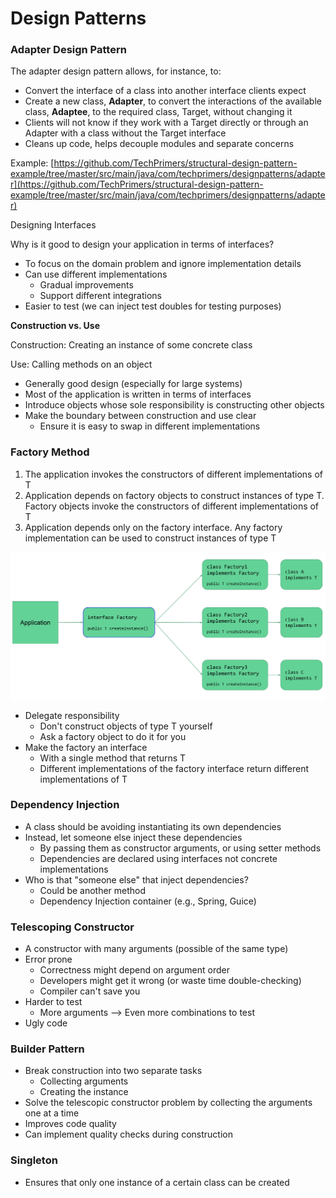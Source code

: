 # Design Patterns

### Adapter Design Pattern

The adapter design pattern allows, for instance, to:

* Convert the interface of a class into another interface clients expect
* Create a new class, **Adapter**, to convert the interactions of the available class, **Adaptee**, to the required class, Target, without changing it
* Clients will not know if they work with a Target directly or through an Adapter with a class without the Target interface
* Cleans up code, helps decouple modules and separate concerns

Example: [https://github.com/TechPrimers/structural-design-pattern-example/tree/master/src/main/java/com/techprimers/designpatterns/adapter](https://github.com/TechPrimers/structural-design-pattern-example/tree/master/src/main/java/com/techprimers/designpatterns/adapter)

Designing Interfaces 

Why is it good to design your application in terms of interfaces?

* To focus on the domain problem and ignore implementation details
* Can use different implementations
  * Gradual improvements
  * Support different integrations
* Easier to test \(we can inject test doubles for testing purposes\)

**Construction vs. Use**

Construction: Creating an instance of some concrete class

Use: Calling methods on an object

* Generally good design \(especially for large systems\)
* Most of the application is written in terms of interfaces
* Introduce objects whose sole responsibility is constructing other objects
* Make the boundary between construction and use clear
  * Ensure it is easy to swap in different implementations

### Factory Method

1. The application invokes the constructors of different implementations of T
2. Application depends on factory objects to construct instances of type T. Factory objects invoke the constructors of different implementations of T
3. Application depends only on the factory interface. Any factory implementation can be used to construct instances of type T

![](.gitbook/assets/image%20%285%29.png)

* Delegate responsibility
  * Don't construct objects of type T yourself
  * Ask a factory object to do it for you
* Make the factory an interface
  * With a single method that returns T
  * Different implementations of the factory interface return different implementations of T

### Dependency Injection

* A class should be avoiding instantiating its own dependencies
* Instead, let someone else inject these dependencies
  * By passing them as constructor arguments, or using setter methods
  * Dependencies are declared using interfaces not concrete implementations
* Who is that "someone else" that inject dependencies?
  * Could be another method
  * Dependency Injection container \(e.g., Spring, Guice\)

### Telescoping Constructor

* A constructor with many arguments \(possible of the same type\)
* Error prone
  * Correctness might depend on argument order
  * Developers might get it wrong \(or waste time double-checking\)
  * Compiler can't save you
* Harder to test
  * More arguments --&gt; Even more combinations to test
* Ugly code

### Builder Pattern

* Break construction into two separate tasks
  * Collecting arguments
  * Creating the instance
* Solve the telescopic constructor problem by collecting the arguments one at a time
* Improves code quality
* Can implement quality checks during construction

### Singleton

* Ensures that only one instance of a certain class can be created



